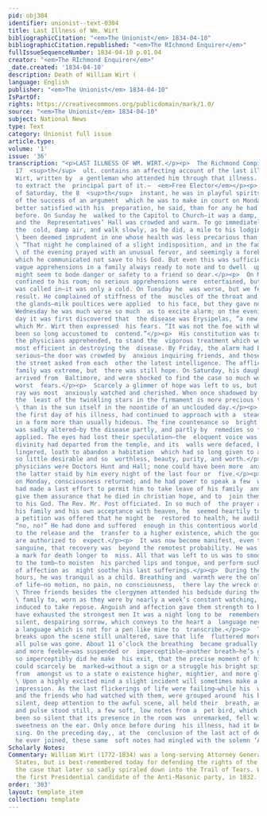 ```yaml
---
pid: obj304
identifier: unionist--text-0304
title: Last Illness of Wm. Wirt
bibliographicCitation: "<em>The Unionist</em> 1834-04-10"
bibliographicCitation.republished: "<em>The RIchmond Enquirer</em>"
fullIssueSequenceNumber: 1834-04-10 p.01.04
creator: "<em>The RIchmond Enquirer</em>"
_date.created: '1834-04-10'
description: Death of William Wirt (
language: English
publisher: "<em>The Unionist</em> 1834-04-10"
IsPartOf: 
rights: https://creativecommons.org/publicdomain/mark/1.0/
source: "<em>The Unionist</em> 1834-04-10"
subject: National News
type: Text
category: Unionist full issue
article.type: 
volume: '1'
issue: '36'
transcription: "<p>LAST ILLNESS OF WM. WIRT.</p><p>  The Richmond Compiler of the
  17  <sup>th</sup>  ult. contains an affecting account of the last illness of Mr.
  Wirt, written by  a gentleman who attended him through that illness. We proceed
  to extract the  principal part of it.—  <em>Free Elector</em></p><p>  “On the evening
  of Saturday, the 8  <sup>th</sup>  instant, he was in playful spirits, and sanguine
  of the success of an argument  which he was to make in court on Monday. He felt
  better satisfied with his  preparation, he said, than for any he had made for years
  before. On Sunday he  walked to the Capitol to Church—it was a damp, chilly day,
  and the  Representatives’ Hall was crowded and warm. To go immediately from it into
  the  cold, damp air, and walk slowly, as he did, a mile to his lodgings, might have
  \ been deemed imprudent in one whose health was less precarious than his then  seemed.</p><p>
  \ ”That night he complained of a slight indisposition, and in the family worship
  \ of the evening prayed with an unusual fervor, and seemingly a foreboding  spirit
  which he communicated not save to his God. But even this was sufficient  to excite
  vague apprehensions in a family always ready to note and to dwell  upon whatsoever
  might seem to bode danger or safety to a friend so dear.</p><p>  On Monday he was
  confined to his room; no serious apprehensions were  entertained, but a physician
  was called in—it was only a cold. On Tuesday he  was worse, but we feared not the
  result. He complained of stiffness of the  muscles of the throat and swelling of
  the glands—milk poultices were applied  to his face, but they gave not relief. On
  Wednesday he was much worse so much  as to excite alarm; on the evening of this
  day it was first discovered that  the disease was Erysipelas, ”a new enemy,” of
  which Mr. Wirt then expressed  his fears. “It was not the foe with which he had
  been so long accustomed to  contend.”</p><p>  His constitution was too weak, as
  the physicians apprehended, to stand the  vigorous treatment which would have been
  most efficient in destroying the  disease. By Friday, the alarm had become very
  serious—the door was crowded by  anxious inquiring friends, and those who met in
  the street asked from each  other the latest intelligence. The affliction of the
  family was extreme, but  there was still hope. On Saturday, his daughter and son-in-law
  arrived from  Baltimore, and were shocked to find the case so much worse than their
  worst  fears.</p><p>  Scarcely a glimmer of hope was left to us, but this feeble
  ray was most  anxiously watched and cherished. When once shadowed by so deep a gloom,
  the  least of the twinkling stars in the firmament is more precious to our sight,
  \ than is the sun itself in the noontide of an unclouded day.</p><p>  Death from
  the first day of his illness, had continued to approach with a  steady pace, and
  in a form more than usually hideous. The fine countenance so  bright with intellect,
  was sadly altered—by the disease partly, and partly by  remedies so fruitlessly
  applied. The eyes had lost their speculation—the  eloquent voice was hushed—the
  divinity had departed from the temple, and its  walls were defaced, but light still
  lingered, loath to abandon a habitation  which had so long given to a thing in itself
  so little desirable and so  worthless, beauty, purity, and worth.</p><p>  The attending
  physicians were Doctors Hunt and Hall; none could have been more  anxiously attentive;
  the latter staid by him every night of the last four or  five.</p><p>  About noon
  on Monday, consciousness returned; and he had power to speak a few  words. Nature
  had made a last effort to permit him to take leave of his family  and friends, to
  give them assurance that he died in christian hope, and to  join them in prayer
  to his God. The Rev. Mr. Post officiated. In so much of  the prayer as related to
  his family and his own acceptance with heaven, he  seemed heartily to join—but when
  a petition was offered that he might be  restored to health, he audibly dissented
  “no, no!” He had done and suffered  enough in this contentious world, and was entitled
  to the release and the  transfer to a higher existence, which the good and just
  are authorized to  expect.</p><p>  It was now become manifest, even to the most
  sanguine, that recovery was  beyond the remotest probability. He was too shining
  a mark for death longer to  miss. All that was left to us was to smooth his passage
  to the tomb—to moisten  his parched lips and tongue, and perform such little offices
  of affection as  might soothe his last sufferings.</p><p>  During the last eighteen
  hours, he was tranquil as a child. Breathing and  warmth were the only evidence
  of life—no motion, no pain, no consciousness,  there lay the wreck of WILLIAM WIRT.</p><p>
  \ Three friends besides the clergymen attended his bedside during the night—his
  \ family to, worn as they were by nearly a week’s constant watching, could not  be
  induced to take repose. Anguish and affection gave them strength to bear  what would
  have exhausted the strongest men It was a night long to be  remembered—a night of
  silent, despairing sorrow, which conveys to the heart a  language never to be forgot,
  a language which is not for a pen like mine to  transcribe.</p><p>  Tuesday morning
  breaks upon the scene still unaltered, save that life  fluttered more faintly and
  all pulse was gone. About 11 o’clock the breathing  became gradually more distant
  and more feeble—was suspended or  imperceptible—another breath—he’s gone! So calm,
  so imperceptibly did he make  his exit, that the precise moment of his departure
  could scarcely be  marked—without a sign or a struggle his bright spirit has departed
  from  amongst us to a state o existence higher, mightier, and more glorious.</p><p>
  \ Upon a highly excited mind a slight incident will sometimes make a deep and  lasting
  impression. As the last flickerings of life were failing—while his  whole family,
  and the friends who had watched with them, were grouped around  his bed, and In
  silent, deep attention to the awful scene, all held their  breath, and their hearts
  and pulse stood still, a few soft, low notes from a  pet bird, which had before
  been so silent that its presence in the room was  unremarked, fell with startling
  sweetness on the ear. Only once before during  his illness, had it been known to
  sing. On the preceding day,, at the  conclusion of the last act of devotion in which
  he ever joined, these same  soft notes had mingled with the solemn ‘Amen.’</p><p></p>"
Scholarly Notes: 
Commentary: William Wirt (1772-1834) was a long-serving Attorney General of the United
  States, but is best-remembered today for defending the rights of the Cherokees in
  the case that later so sadly spiraled down into the Trail of Tears. Wirt was also
  the first Presidential candidate of the Anti-Masonic party, in 1832.
order: '303'
layout: template_item
collection: template
---
```

